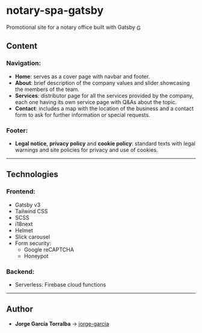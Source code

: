 # notary-spa-gatsby

<p>
  Promotional site for a notary office built with Gatsby
  <a href="https://www.gatsbyjs.com">
    <img alt="Gatsby" src="https://www.gatsbyjs.com/Gatsby-Monogram.svg" width="14" style="position: relative; top: 2px;"/>
  </a>
</p>

## Content

### Navigation:

  - **Home**: serves as a cover page with navbar and footer.
  - **About**: brief description of the company values and slider showcasing the members of the team.
  - **Services**: distributor page for all the services provided by the company, each one having its own service page with Q&As about the topic.
  - **Contact**: includes a map with the location of the business and a contact form to ask for further information or special requests.

### Footer:

  - **Legal notice**, **privacy policy** and **cookie policy**: standard texts with legal warnings and site policies for privacy and use of cookies.
---

## Technologies

### Frontend:

  - Gatsby v3
  - Tailwind CSS
  - SCSS
  - i18next
  - Helmet
  - Slick carousel
  - Form security:
    - Google reCAPTCHA
    - Honeypot

### Backend:

  - Serverless: Firebase cloud functions
---

## Author

  - **Jorge García Torralba** &#8594; [jorge-garcia](https://github.com/jgarciatorralba)
